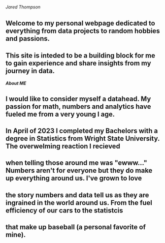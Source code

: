 ###### Jared Thompson

## Welcome to my personal webpage dedicated to everything from data projects to random hobbies and passions.
## This site is inteded to be a building block for me to gain experience and share insights from my journey in data.

##### About ME

## I would like to consider myself a datahead. My passion for math, numbers and analytics have fueled me from a very young I age.
## In April of 2023 I completed my Bachelors with a degree in Statistics from Wright State University. The overwelming reaction I recieved
## when telling those around me was "ewww..." Numbers aren't for everyone but they do make up everything around us. I've grown to love
## the story numbers and data tell us as they are ingrained in the world around us. From the fuel efficiency of our cars to the statistcis
## that make up baseball (a personal favorite of mine). 
